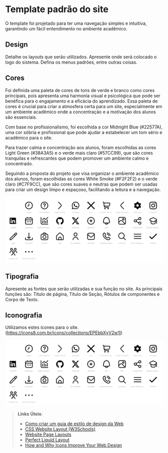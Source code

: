 # Template padrão do site

O template foi projetado para ter uma navegação simples e intuitiva, garantindo um fácil entendimento no ambiente acadêmico.

## Design

Detalhe os layouts que serão utilizados. Apresente onde será colocado o logo do sistema. Defina os menus padrões, entre outras coisas.


## Cores

Foi definida uma paleta de cores de tons de verde e branco como cores principais, pois apresenta uma harmonia visual e psicológica que pode ser benéfica para o engajamento e a eficácia do aprendizado. Essa paleta de cores é crucial para criar a atmosfera certa para um site, especialmente em um ambiente acadêmico onde a concentração e a motivação dos alunos são essenciais.

Com base no profissionalismo, foi escolhida a cor Midnight Blue (#22577A), uma cor sóbria e profissional que pode ajudar a estabelecer um tom sério e acadêmico para o site. 

Para trazer calma e concentração aos alunos, foram escolhidas as cores Light Green (#38A3A5) e o verde mais claro (#57CC99), que são cores tranquilas e refrescantes que podem promover um ambiente calmo e concentrado. 

Seguindo a proposta do projeto que visa organizar o ambiente acadêmico dos alunos, foram escolhidas as cores White Smoke (#F2F2F2) e o verde claro (#C7F9CC), que são cores suaves e neutras que podem ser usadas para criar um design limpo e espaçoso, facilitando a leitura e a navegação.

![Cores](./img/IconsClassCapture.png)

## Tipografia

Apresente as fontes que serão utilizadas e sua função no site. As principais funções são: Título de página, Título de Seção, Rótulos de componentes e Corpo de Texto.


## Iconografia

Utilizamos estes ícones para o site.
(https://icons8.com.br/icons/collections/EPEbbXyV2w1l)

![Iconografia](./img/IconsClassCapture.png)


> **Links Úteis**:
>
> -  [Como criar um guia de estilo de design da Web](https://edrodrigues.com.br/blog/como-criar-um-guia-de-estilo-de-design-da-web/#)
> - [CSS Website Layout (W3Schools)](https://www.w3schools.com/css/css_website_layout.asp)
> - [Website Page Layouts](http://www.cellbiol.com/bioinformatics_web_development/chapter-3-your-first-web-page-learning-html-and-css/website-page-layouts/)
> - [Perfect Liquid Layout](https://matthewjamestaylor.com/perfect-liquid-layouts)
> - [How and Why Icons Improve Your Web Design](https://usabilla.com/blog/how-and-why-icons-improve-you-web-design/)
